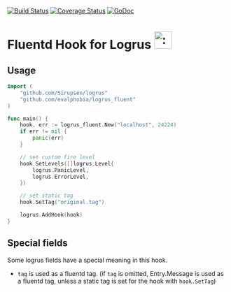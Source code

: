 [![Build Status](https://travis-ci.org/evalphobia/logrus_fluent.svg?branch=master)](https://travis-ci.org/evalphobia/logrus_fluent)  [![Coverage Status](https://coveralls.io/repos/evalphobia/logrus_fluent/badge.svg?branch=master&service=github)](https://coveralls.io/github/evalphobia/logrus_fluent?branch=master) [![GoDoc](https://godoc.org/github.com/evalphobia/logrus_fluent?status.svg)](https://godoc.org/github.com/evalphobia/logrus_fluent)


# Fluentd Hook for Logrus <img src="http://i.imgur.com/hTeVwmJ.png" width="40" height="40" alt=":walrus:" class="emoji" title=":walrus:"/>

## Usage

```go
import (
	"github.com/Sirupsen/logrus"
	"github.com/evalphobia/logrus_fluent"
)

func main() {
	hook, err := logrus_fluent.New("localhost", 24224)
	if err != nil {
		panic(err)
	}

	// set custom fire level
	hook.SetLevels([]logrus.Level{
		logrus.PanicLevel,
		logrus.ErrorLevel,
	})

	// set static tag
	hook.SetTag("original.tag")

	logrus.AddHook(hook)
}
```


## Special fields

Some logrus fields have a special meaning in this hook.

- `tag` is used as a fluentd tag. (if `tag` is omitted, Entry.Message is used as a fluentd tag, unless a static tag is set for the hook with `hook.SetTag`)
